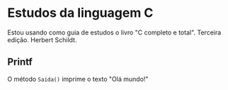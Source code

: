 # Estudos da linguagem C

Estou usando como guia de estudos o livro "C completo e total". Terceira edição. Herbert Schildt.

## Printf
O método ```Saida()``` imprime o texto "Olá mundo!"